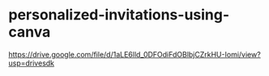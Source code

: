 # personalized-invitations-using-canva
https://drive.google.com/file/d/1aLE6lld_0DFOdiFdOBlbjCZrkHU-Iomi/view?usp=drivesdk
